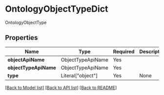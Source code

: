 # OntologyObjectTypeDict

OntologyObjectType

## Properties
| Name | Type | Required | Description |
| ------------ | ------------- | ------------- | ------------- |
**objectApiName** | ObjectTypeApiName | Yes |  |
**objectTypeApiName** | ObjectTypeApiName | Yes |  |
**type** | Literal["object"] | Yes | None |


[[Back to Model list]](../../README.md#documentation-for-models) [[Back to API list]](../../README.md#documentation-for-api-endpoints) [[Back to README]](../../README.md)
